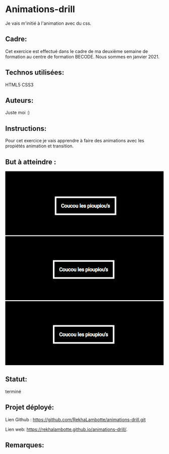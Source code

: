 # Animations-drill
Je vais m'initié à l'animation avec du css.

## Cadre:
Cet exercice est effectué dans le cadre de ma deuxième semaine de formation au centre de formation BECODE. 
Nous sommes en janvier 2021.

## Technos utilisées:
HTML5
CSS3

## Auteurs: 
Juste moi :)

## Instructions:
Pour cet exercice je vais apprendre à faire des animations avec les propiétés animation et transition.

## But à atteindre :
![animation avec css](image/goal-anim2.gif)
![animation avec css](image/goal-anim3.gif)
![animation avec css](image/goal-anim4.gif)

## Statut:
terminé

## Projet déployé: 
Lien Github : https://github.com/RekhaLambotte/animations-drill.git

Lien web: https://rekhalambotte.github.io/animations-drill/.

## Remarques:




